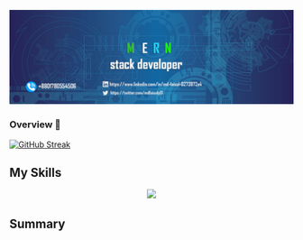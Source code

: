 

<!--
**mdfaisalgithup/mdfaisalgithup** is a ✨ _special_ ✨ repository because its `README.md` (this file) appears on your GitHub profile.

Here are some ideas to get you started:

-->

![banner](https://raw.githubusercontent.com/mdfaisalgithup/mdfaisalgithup/main/web-3706551_1280%20copy%202.png)



### Overview 👋

[![GitHub Streak](https://github-readme-streak-stats.herokuapp.com?user=mdfaisalgithup&card_width=800)](https://git.io/streak-stats)


## My Skills

<p align="center">
  <a href="https://skillicons.dev">
    <img src="https://skillicons.dev/icons?i=html,css,javascript, node" />
  </a>
</p>




## Summary

